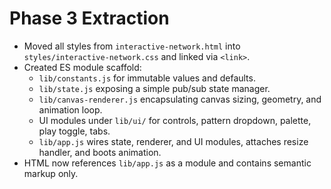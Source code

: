 # Phase 3 Extraction

- Moved all styles from `interactive-network.html` into `styles/interactive-network.css` and linked via `<link>`.
- Created ES module scaffold:
  - `lib/constants.js` for immutable values and defaults.
  - `lib/state.js` exposing a simple pub/sub state manager.
  - `lib/canvas-renderer.js` encapsulating canvas sizing, geometry, and animation loop.
  - UI modules under `lib/ui/` for controls, pattern dropdown, palette, play toggle, tabs.
  - `lib/app.js` wires state, renderer, and UI modules, attaches resize handler, and boots animation.
- HTML now references `lib/app.js` as a module and contains semantic markup only.
